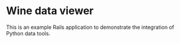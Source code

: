 # Wine data viewer

This is an example Rails application to demonstrate the integration of Python data tools.
